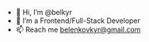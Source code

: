 - 👋 Hi, I’m @belkyr
- 👀 I’m a Frontend/Full-Stack Developer
- 📫 Reach me belenkovkyr@gmail.com

<!---
belkyr/belkyr is a ✨ special ✨ repository because its `README.md` (this file) appears on your GitHub profile.
You can click the Preview link to take a look at your changes.
--->
